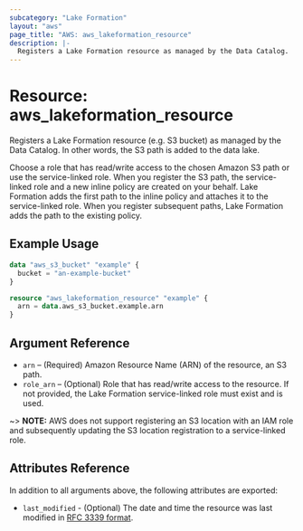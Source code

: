 ```yaml
---
subcategory: "Lake Formation"
layout: "aws"
page_title: "AWS: aws_lakeformation_resource"
description: |-
  Registers a Lake Formation resource as managed by the Data Catalog.
---
```


# Resource: aws_lakeformation_resource

Registers a Lake Formation resource (e.g. S3 bucket) as managed by the Data Catalog. In other words, the S3 path is added to the data lake.

Choose a role that has read/write access to the chosen Amazon S3 path or use the service-linked role. When you register the S3 path, the service-linked role and a new inline policy are created on your behalf. Lake Formation adds the first path to the inline policy and attaches it to the service-linked role. When you register subsequent paths, Lake Formation adds the path to the existing policy.

## Example Usage

```terraform
data "aws_s3_bucket" "example" {
  bucket = "an-example-bucket"
}

resource "aws_lakeformation_resource" "example" {
  arn = data.aws_s3_bucket.example.arn
}
```

## Argument Reference

* `arn` – (Required) Amazon Resource Name (ARN) of the resource, an S3 path.
* `role_arn` – (Optional) Role that has read/write access to the resource. If not provided, the Lake Formation service-linked role must exist and is used.

~> **NOTE:** AWS does not support registering an S3 location with an IAM role and subsequently updating the S3 location registration to a service-linked role.

## Attributes Reference

In addition to all arguments above, the following attributes are exported:

* `last_modified` - (Optional) The date and time the resource was last modified in [RFC 3339 format](https://tools.ietf.org/html/rfc3339#section-5.8).
